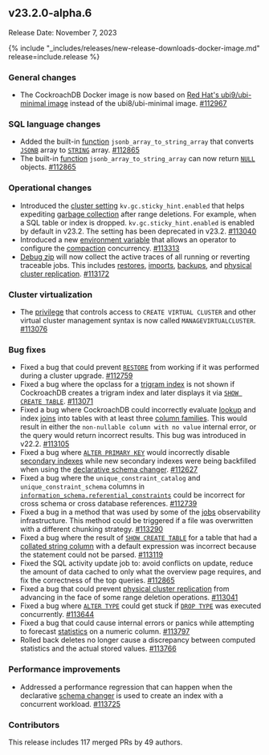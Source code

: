 ## v23.2.0-alpha.6

Release Date: November 7, 2023

{% include "_includes/releases/new-release-downloads-docker-image.md" release=include.release %}

<h3 id="v23-2-0-alpha-6-general-changes">General changes</h3>

- The CockroachDB Docker image is now based on [Red Hat's ubi9/ubi-minimal image](https://catalog.redhat.com/software/containers/ubi9/ubi-minimal/615bd9b4075b022acc111bf5?architecture=amd64&image=652fc5a903899c8ddcf105be) instead of the ubi8/ubi-minimal image. [#112967][#112967]

<h3 id="v23-2-0-alpha-6-sql-language-changes">SQL language changes</h3>

- Added the built-in [function](../v23.2/functions-and-operators.html) `jsonb_array_to_string_array` that converts [`JSONB`](../v23.2/jsonb.html) array to [`STRING`](../v23.2/string.html) array. [#112865][#112865]
- The built-in [function](../v23.2/functions-and-operators.html) `jsonb_array_to_string_array` can now return [`NULL`](../v23.2/null-handling.html) objects. [#112865][#112865]

<h3 id="v23-2-0-alpha-6-operational-changes">Operational changes</h3>

- Introduced the [cluster setting](../v23.2/cluster-settings.html) `kv.gc.sticky_hint.enabled` that helps expediting [garbage collection](../v23.2/architecture/storage-layer.html#garbage-collection) after range deletions. For example, when a SQL table or index is dropped. `kv.gc.sticky_hint.enabled` is enabled by default in v23.2. The setting has been deprecated in v23.2. [#113040][#113040]
- Introduced a new [environment variable](../v23.2/set-vars.html) that allows an operator to configure the [compaction](../v23.2/architecture/storage-layer.html#compaction) concurrency. [#113313][#113313]
- [Debug zip](../v23.2/cockroach-debug-zip.html) will now collect the active traces of all running or reverting traceable jobs. This includes [restores](../v23.2/restore.html), [imports](../v23.2/import.html), [backups](../v23.2/backup.html), and [physical cluster replication](../v23.2/physical-cluster-replication-overview.html). [#113172][#113172]

<h3 id="v23-2-0-alpha-6-cluster-virtualization">Cluster virtualization</h3>

- The [privilege](../v23.2/security-reference/authorization.html#supported-privileges) that controls access to `CREATE VIRTUAL CLUSTER` and other virtual cluster management syntax is now called `MANAGEVIRTUALCLUSTER`. [#113076][#113076]

<h3 id="v23-2-0-alpha-6-bug-fixes">Bug fixes</h3>

- Fixed a bug that could prevent [`RESTORE`](../v23.2/restore.html) from working if it was performed during a cluster upgrade. [#112759][#112759]
- Fixed a bug where the opclass for a [trigram index](../v23.2/trigram-indexes.html) is not shown if CockroachDB creates a trigram index and later displays it via [`SHOW CREATE TABLE`](../v23.2/show-create.html). [#113071][#113071]
- Fixed a bug where CockroachDB could incorrectly evaluate [lookup](../v23.2/joins.html#lookup-joins) and index [joins](../v23.2/joins.html) into tables with at least three [column families](../v23.2/column-families.html). This would result in either the `non-nullable column with no value` internal error, or the query would return incorrect results. This bug was introduced in v22.2. [#113105][#113105]
- Fixed a bug where [`ALTER PRIMARY KEY`](../v23.2/alter-table.html#alter-primary-key) would incorrectly disable [secondary indexes](../v23.2/schema-design-indexes.html) while new secondary indexes were being backfilled when using the [declarative schema changer](../v23.2/online-schema-changes.html). [#112627][#112627]
- Fixed a bug where the `unique_constraint_catalog` and `unique_constraint_schema` columns in [`information_schema.referential_constraints`](../v23.2/information-schema.html#referential_constraints) could be incorrect for cross schema or cross database references. [#112739][#112739]
- Fixed a bug in a method that was used by some of the [jobs](../v23.2/show-jobs.html) observability infrastructure. This method could be triggered if a file was overwritten with a different chunking strategy. [#113290][#113290]
- Fixed a bug where the result of [`SHOW CREATE TABLE`](../v23.2/show-create.html) for a table that had a [collated string column](../v23.2/collate.html) with a default expression was incorrect because the statement could not be parsed. [#113119][#113119]
- Fixed the SQL activity update job to: avoid conflicts on update, reduce the amount of data cached to only what the overview page requires, and fix the correctness of the top queries. [#112865][#112865]
- Fixed a bug that could prevent [physical cluster replication](../v23.2/physical-cluster-replication-overview.html) from advancing in the face of some range deletion operations. [#113041][#113041]
- Fixed a bug where [`ALTER TYPE`](../v23.2/alter-type.html) could get stuck if [`DROP TYPE`](../v23.2/drop-type.html) was executed concurrently. [#113644][#113644]
- Fixed a bug that could cause internal errors or panics while attempting to forecast [statistics](../v23.2/show-statistics.html) on a numeric column. [#113797][#113797]
- Rolled back deletes no longer cause a discrepancy between computed statistics and the actual stored values. [#113766][#113766]

<h3 id="v23-2-0-alpha-7-performance-improvements">Performance improvements</h3>

- Addressed a performance regression that can happen when the declarative [schema changer](../v23.2/online-schema-changes.html#declarative-schema-changer) is used to create an index with a concurrent workload. [#113725][#113725]

<h3 id="v23-2-0-alpha-6-contributors">Contributors</h3>

This release includes 117 merged PRs by 49 authors.

[#112627]: https://github.com/cockroachdb/cockroach/pull/112627
[#112739]: https://github.com/cockroachdb/cockroach/pull/112739
[#112759]: https://github.com/cockroachdb/cockroach/pull/112759
[#112865]: https://github.com/cockroachdb/cockroach/pull/112865
[#112967]: https://github.com/cockroachdb/cockroach/pull/112967
[#113040]: https://github.com/cockroachdb/cockroach/pull/113040
[#113041]: https://github.com/cockroachdb/cockroach/pull/113041
[#113071]: https://github.com/cockroachdb/cockroach/pull/113071
[#113076]: https://github.com/cockroachdb/cockroach/pull/113076
[#113105]: https://github.com/cockroachdb/cockroach/pull/113105
[#113119]: https://github.com/cockroachdb/cockroach/pull/113119
[#113172]: https://github.com/cockroachdb/cockroach/pull/113172
[#113284]: https://github.com/cockroachdb/cockroach/pull/113284
[#113290]: https://github.com/cockroachdb/cockroach/pull/113290
[#113313]: https://github.com/cockroachdb/cockroach/pull/113313
[#113644]: https://github.com/cockroachdb/cockroach/pull/113644
[#113725]: https://github.com/cockroachdb/cockroach/pull/113725
[#113766]: https://github.com/cockroachdb/cockroach/pull/113766
[#113797]: https://github.com/cockroachdb/cockroach/pull/113797
